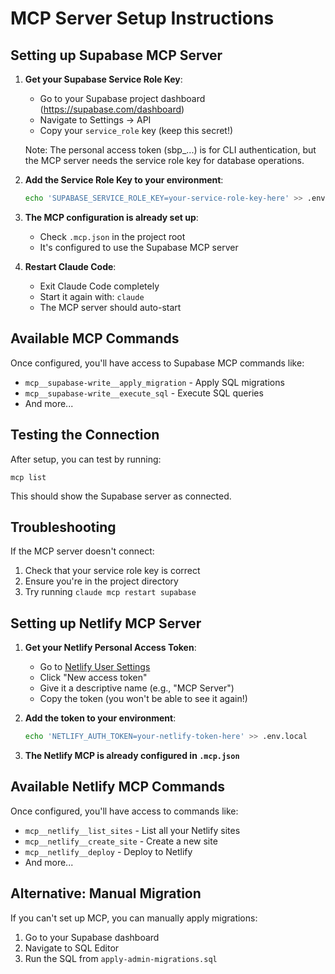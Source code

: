 # MCP Server Setup Instructions

## Setting up Supabase MCP Server

1. **Get your Supabase Service Role Key**:
   - Go to your Supabase project dashboard (https://supabase.com/dashboard)
   - Navigate to Settings → API
   - Copy your `service_role` key (keep this secret!)
   
   Note: The personal access token (sbp_...) is for CLI authentication, but the MCP server needs the service role key for database operations.

2. **Add the Service Role Key to your environment**:
   ```bash
   echo 'SUPABASE_SERVICE_ROLE_KEY=your-service-role-key-here' >> .env.local
   ```

3. **The MCP configuration is already set up**:
   - Check `.mcp.json` in the project root
   - It's configured to use the Supabase MCP server

4. **Restart Claude Code**:
   - Exit Claude Code completely
   - Start it again with: `claude`
   - The MCP server should auto-start

## Available MCP Commands

Once configured, you'll have access to Supabase MCP commands like:
- `mcp__supabase-write__apply_migration` - Apply SQL migrations
- `mcp__supabase-write__execute_sql` - Execute SQL queries
- And more...

## Testing the Connection

After setup, you can test by running:
```
mcp list
```

This should show the Supabase server as connected.

## Troubleshooting

If the MCP server doesn't connect:
1. Check that your service role key is correct
2. Ensure you're in the project directory
3. Try running `claude mcp restart supabase`

## Setting up Netlify MCP Server

1. **Get your Netlify Personal Access Token**:
   - Go to [Netlify User Settings](https://app.netlify.com/user/applications#personal-access-tokens)
   - Click "New access token"
   - Give it a descriptive name (e.g., "MCP Server")
   - Copy the token (you won't be able to see it again!)

2. **Add the token to your environment**:
   ```bash
   echo 'NETLIFY_AUTH_TOKEN=your-netlify-token-here' >> .env.local
   ```

3. **The Netlify MCP is already configured in `.mcp.json`**

## Available Netlify MCP Commands

Once configured, you'll have access to commands like:
- `mcp__netlify__list_sites` - List all your Netlify sites
- `mcp__netlify__create_site` - Create a new site
- `mcp__netlify__deploy` - Deploy to Netlify
- And more...

## Alternative: Manual Migration

If you can't set up MCP, you can manually apply migrations:
1. Go to your Supabase dashboard
2. Navigate to SQL Editor
3. Run the SQL from `apply-admin-migrations.sql`